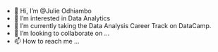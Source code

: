 - 👋 Hi, I’m @Julie Odhiambo
- 👀 I’m interested in Data Analytics
- 🌱 I’m currently taking the Data Analysis Career Track on DataCamp.
- 💞️ I’m looking to collaborate on ...
- 📫 How to reach me ...

<!---
Julie-Odhiambo/Julie-Odhiambo is a ✨ special ✨ repository because its `README.md` (this file) appears on your GitHub profile.
You can click the Preview link to take a look at your changes.
--->

